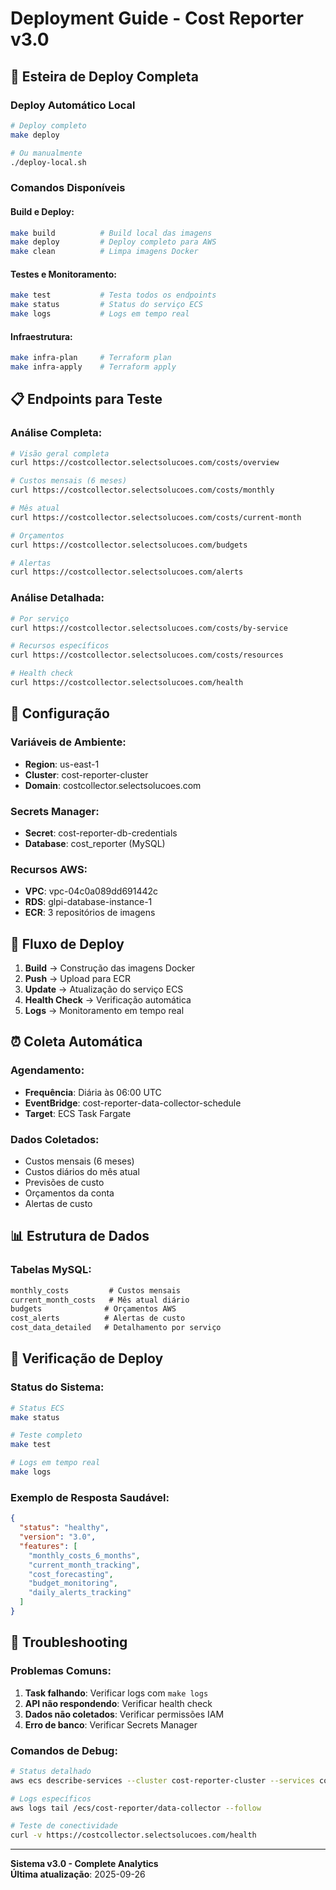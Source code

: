 # Deployment Guide - Cost Reporter v3.0

## 🚀 Esteira de Deploy Completa

### **Deploy Automático Local**
```bash
# Deploy completo
make deploy

# Ou manualmente
./deploy-local.sh
```

### **Comandos Disponíveis**

#### **Build e Deploy:**
```bash
make build          # Build local das imagens
make deploy         # Deploy completo para AWS
make clean          # Limpa imagens Docker
```

#### **Testes e Monitoramento:**
```bash
make test           # Testa todos os endpoints
make status         # Status do serviço ECS
make logs           # Logs em tempo real
```

#### **Infraestrutura:**
```bash
make infra-plan     # Terraform plan
make infra-apply    # Terraform apply
```

## 📋 Endpoints para Teste

### **Análise Completa:**
```bash
# Visão geral completa
curl https://costcollector.selectsolucoes.com/costs/overview

# Custos mensais (6 meses)
curl https://costcollector.selectsolucoes.com/costs/monthly

# Mês atual
curl https://costcollector.selectsolucoes.com/costs/current-month

# Orçamentos
curl https://costcollector.selectsolucoes.com/budgets

# Alertas
curl https://costcollector.selectsolucoes.com/alerts
```

### **Análise Detalhada:**
```bash
# Por serviço
curl https://costcollector.selectsolucoes.com/costs/by-service

# Recursos específicos
curl https://costcollector.selectsolucoes.com/costs/resources

# Health check
curl https://costcollector.selectsolucoes.com/health
```

## 🔧 Configuração

### **Variáveis de Ambiente:**
- **Region**: us-east-1
- **Cluster**: cost-reporter-cluster
- **Domain**: costcollector.selectsolucoes.com

### **Secrets Manager:**
- **Secret**: cost-reporter-db-credentials
- **Database**: cost_reporter (MySQL)

### **Recursos AWS:**
- **VPC**: vpc-04c0a089dd691442c
- **RDS**: glpi-database-instance-1
- **ECR**: 3 repositórios de imagens

## 🔄 Fluxo de Deploy

1. **Build** → Construção das imagens Docker
2. **Push** → Upload para ECR
3. **Update** → Atualização do serviço ECS
4. **Health Check** → Verificação automática
5. **Logs** → Monitoramento em tempo real

## ⏰ Coleta Automática

### **Agendamento:**
- **Frequência**: Diária às 06:00 UTC
- **EventBridge**: cost-reporter-data-collector-schedule
- **Target**: ECS Task Fargate

### **Dados Coletados:**
- Custos mensais (6 meses)
- Custos diários do mês atual
- Previsões de custo
- Orçamentos da conta
- Alertas de custo

## 📊 Estrutura de Dados

### **Tabelas MySQL:**
```sql
monthly_costs         # Custos mensais
current_month_costs   # Mês atual diário
budgets              # Orçamentos AWS
cost_alerts          # Alertas de custo
cost_data_detailed   # Detalhamento por serviço
```

## 🎯 Verificação de Deploy

### **Status do Sistema:**
```bash
# Status ECS
make status

# Teste completo
make test

# Logs em tempo real
make logs
```

### **Exemplo de Resposta Saudável:**
```json
{
  "status": "healthy",
  "version": "3.0",
  "features": [
    "monthly_costs_6_months",
    "current_month_tracking",
    "cost_forecasting", 
    "budget_monitoring",
    "daily_alerts_tracking"
  ]
}
```

## 🚨 Troubleshooting

### **Problemas Comuns:**

1. **Task falhando**: Verificar logs com `make logs`
2. **API não respondendo**: Verificar health check
3. **Dados não coletados**: Verificar permissões IAM
4. **Erro de banco**: Verificar Secrets Manager

### **Comandos de Debug:**
```bash
# Status detalhado
aws ecs describe-services --cluster cost-reporter-cluster --services cost-reporter-api-service

# Logs específicos
aws logs tail /ecs/cost-reporter/data-collector --follow

# Teste de conectividade
curl -v https://costcollector.selectsolucoes.com/health
```

---

**Sistema v3.0 - Complete Analytics**  
**Última atualização**: 2025-09-26
